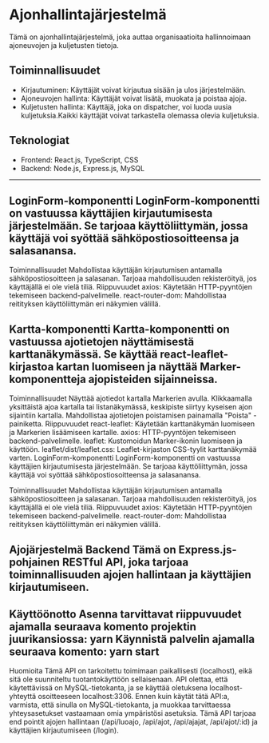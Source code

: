 # Ajonhallintajärjestelmä

Tämä on ajonhallintajärjestelmä, joka auttaa organisaatioita hallinnoimaan ajoneuvojen ja kuljetusten tietoja.

## Toiminnallisuudet

- Kirjautuminen: Käyttäjät voivat kirjautua sisään ja ulos järjestelmään.
- Ajoneuvojen hallinta: Käyttäjät voivat lisätä, muokata ja poistaa ajoja.
- Kuljetusten hallinta: Käyttäjä, joka on dispatcher, voi luoda uusia kuljetuksia.Kaikki käyttäjät voivat tarkastella olemassa olevia kuljetuksia.


## Teknologiat

- Frontend: React.js, TypeScript, CSS
- Backend: Node.js, Express.js, MySQL

------------------------------------------------------------------------------------------------------------------
LoginForm-komponentti
LoginForm-komponentti on vastuussa käyttäjien kirjautumisesta järjestelmään. Se tarjoaa käyttöliittymän, jossa käyttäjä voi syöttää sähköpostiosoitteensa ja salasanansa.
------------------------
Toiminnallisuudet
Mahdollistaa käyttäjän kirjautumisen antamalla sähköpostiosoitteen ja salasanan.
Tarjoaa mahdollisuuden rekisteröityä, jos käyttäjällä ei ole vielä tiliä.
Riippuvuudet
axios: Käytetään HTTP-pyyntöjen tekemiseen backend-palvelimelle.
react-router-dom: Mahdollistaa reitityksen käyttöliittymän eri näkymien välillä.


 Kartta-komponentti
Kartta-komponentti on vastuussa ajotietojen näyttämisestä karttanäkymässä. Se käyttää react-leaflet-kirjastoa kartan luomiseen ja näyttää Marker-komponentteja ajopisteiden sijainneissa.
--------------------------------------------------------------------------------------------------------------------
Toiminnallisuudet
Näyttää ajotiedot kartalla Markerien avulla.
Klikkaamalla yksittäistä ajoa kartalla tai listanäkymässä, keskipiste siirtyy kyseisen ajon sijaintiin kartalla.
Mahdollistaa ajotietojen poistamisen painamalla "Poista" -painiketta.
Riippuvuudet
react-leaflet: Käytetään karttanäkymän luomiseen ja Markerien lisäämiseen kartalle.
axios: HTTP-pyyntöjen tekemiseen backend-palvelimelle.
leaflet: Kustomoidun Marker-ikonin luomiseen ja käyttöön.
leaflet/dist/leaflet.css: Leaflet-kirjaston CSS-tyylit karttanäkymää varten.
LoginForm-komponentti
LoginForm-komponentti on vastuussa käyttäjien kirjautumisesta järjestelmään. Se tarjoaa käyttöliittymän, jossa käyttäjä voi syöttää sähköpostiosoitteensa ja salasanansa.

Toiminnallisuudet
Mahdollistaa käyttäjän kirjautumisen antamalla sähköpostiosoitteen ja salasanan.
Tarjoaa mahdollisuuden rekisteröityä, jos käyttäjällä ei ole vielä tiliä.
Riippuvuudet
axios: Käytetään HTTP-pyyntöjen tekemiseen backend-palvelimelle.
react-router-dom: Mahdollistaa reitityksen käyttöliittymän eri näkymien välillä.


Ajojärjestelmä Backend
Tämä on Express.js-pohjainen RESTful API, joka tarjoaa toiminnallisuuden ajojen hallintaan ja käyttäjien kirjautumiseen.
-----------------------------------------------------------------------
Käyttöönotto
Asenna tarvittavat riippuvuudet ajamalla seuraava komento projektin juurikansiossa:
yarn
Käynnistä palvelin ajamalla seuraava komento:
yarn start 
--------------------------
Huomioita
Tämä API on tarkoitettu toimimaan paikallisesti (localhost), eikä sitä ole suunniteltu tuotantokäyttöön sellaisenaan.
API olettaa, että käytettävissä on MySQL-tietokanta, ja se käyttää oletuksena localhost-yhteyttä osoitteeseen localhost:3306.
Ennen kuin käytät tätä API:a, varmista, että sinulla on MySQL-tietokanta, ja muokkaa tarvittaessa yhteysasetukset vastaamaan omia ympäristösi asetuksia.
Tämä API tarjoaa end pointit ajojen hallintaan (/api/luoajo, /api/ajot, /api/ajajat, /api/ajot/:id) ja käyttäjien kirjautumiseen (/login).

